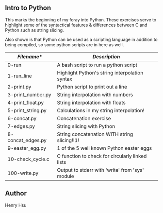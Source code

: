 ## Intro to Python

This marks the beginning of my foray into Python.  These exercises serve to highlight some of the syntactical features & differences between C and Python such as string slicing.

Also shown is that Python can be used as a scripting language in addition to being compiled, so some python scripts are in here as well.

|      *Filename**     |           *Description*                        |
|----------------------|------------------------------------------------|
| 0-run                | A bash script to run a python script           |
| 1-run_line           | Highlight Python's string interpolation syntax | 
| 2-print.py           | Python script to print out a line              |
| 3-print_number.py    | String interpolation with numbers              |
| 4-print_float.py     | String interpolation with floats               |
| 5-print_string.py    | Calculations in my string interpolation!       |
| 6-concat.py          | Concatenation exercise                         |
| 7-edges.py           | String slicing with Python                     |
| 8-concat_edges.py    | String concatenation WITH string slicing!!1!   |
| 9-easter_egg.py      | 1 of the 5 well known Python easter eggs       |
| 10-check_cycle.c     | C function to check for circularly linked lists|
| 100-write.py         | Output to stderr with 'write' from 'sys' module|


## Author
Henry Hsu



